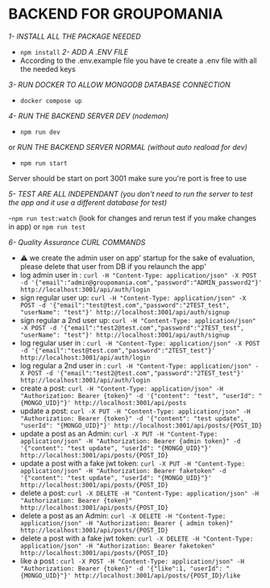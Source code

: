 # BACKEND FOR GROUPOMANIA

*1- INSTALL ALL THE PACKAGE NEEDED* 

- `npm install`
*2- ADD A .ENV FILE*
- According to the .env.example file you have te create a .env file with all the needed keys

*3- RUN DOCKER TO ALLOW MONGODB DATABASE CONNECTION*

- `docker compose up`

*4- RUN THE BACKEND SERVER DEV (nodemon)*

- `npm run dev`

or *RUN THE BACKEND SERVER NORMAL (without auto reaload for dev)*

- `npm run start`

Server should be start on port 3001 make sure you're port is free to use

*5- TEST ARE ALL INDEPENDANT (you don't need to run the server to test the app and it use a different database for test)*

-`npm run test:watch` (look for changes and rerun test if you make changes in app) or `npm run test`

*6- Quality Assurance CURL COMMANDS*
 
- ⚠️ we create the admin user on app' startup for the sake of evaluation, please delete that user from DB if you relaunch the app'
- log admin user in : `curl -H "Content-Type: application/json" -X POST -d '{"email":"admin@groupomania.com","password":"ADMIN_password2"}' http://localhost:3001/api/auth/login`
- sign regular user up: `curl -H "Content-Type: application/json" -X POST -d '{"email":"test@test.com","password":"2TEST_test", "userName": "test"}' http://localhost:3001/api/auth/signup`
- sign regular a 2nd user up: `curl -H "Content-Type: application/json" -X POST -d '{"email":"test2@test.com","password":"2TEST_test", "userName": "test"}' http://localhost:3001/api/auth/signup`  
- log regular user in : `curl -H "Content-Type: application/json" -X POST -d '{"email":"test@test.com","password":"2TEST_test"}' http://localhost:3001/api/auth/login`
- log regular a 2nd user in : `curl -H "Content-Type: application/json" -X POST -d '{"email":"test2@test.com","password":"2TEST_test"}' http://localhost:3001/api/auth/login`
- create a post: `curl -H "Content-Type: application/json" -H "Authorization: Bearer {token}" -d '{"content": "test", "userId": "{MONGO_UID}"}' http://localhost:3001/api/posts`
- update a post: `curl -X PUT -H "Content-Type: application/json" -H "Authorization: Bearer {token}" -d '{"content": "test update", "userId": "{MONGO_UID}"}' http://localhost:3001/api/posts/{POST_ID}`
- update a post as an Admin: `curl -X PUT -H "Content-Type: application/json" -H "Authorization: Bearer {admin token}" -d '{"content": "test update", "userId": "{MONGO_UID}"}' http://localhost:3001/api/posts/{POST_ID}`
- update a post with a fake jwt token: `curl -X PUT -H "Content-Type: application/json" -H "Authorization: Bearer faketoken" -d '{"content": "test update", "userId": "{MONGO_UID}"}' http://localhost:3001/api/posts/{POST_ID}`
- delete a post: `curl -X DELETE -H "Content-Type: application/json" -H "Authorization: Bearer {token}" http://localhost:3001/api/posts/{POST_ID}`
- delete a post as an Admin: `curl -X DELETE -H "Content-Type: application/json" -H "Authorization: Bearer { admin token}" http://localhost:3001/api/posts/{POST_ID}`
- delete a post with a fake jwt token: `curl -X DELETE -H "Content-Type: application/json" -H "Authorization: Bearer faketoken" http://localhost:3001/api/posts/{POST_ID}`
- like a post : `curl -X POST -H "Content-Type: application/json" -H "Authorization: Bearer {token}" -d '{"like":1, "userId": "{MONGO_UID}"}' http://localhost:3001/api/posts/{POST_ID}/like`


